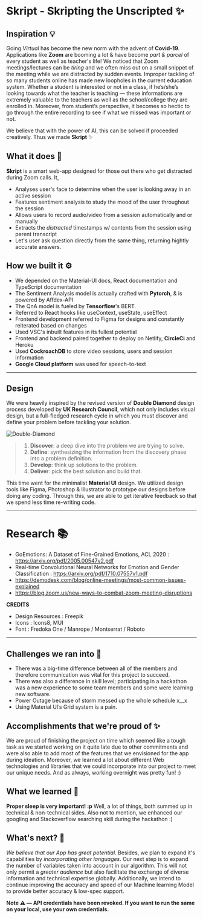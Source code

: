 
# Skript - Skripting the Unscripted ✨

## Inspiration 💡

Going *Virtual* has become the new norm with the advent of **Covid-19**. Applications like **Zoom** are booming a lot & have become *part & parcel* of every student as well as teacher's life! We noticed that Zoom meetings/lectures can be *tiring* and we often miss out on a small snippet of the meeting while we are distracted by sudden events. Improper tackling of so many students online has made new loopholes in the current education system. Whether a student is interested or not in a class, if he’s/she’s looking towards what the teacher is teaching — these informations are extremely valuable to the teachers as well as the school/college they are enrolled in. Moreover, from student’s perspective, it becomes so hectic to go through the entire recording to see if what we missed was important or not.

We believe that with the power of AI, this can be solved if proceeded creatively. Thus we made **Skript** ✨

## What it does 🤔

**Skript** is a smart web-app designed for those out there who get distracted during Zoom calls. It,

- Analyses user's face to determine when the user is looking away in an active session
- Features sentiment analysis to study the mood of the user throughout the session
- Allows users to record audio/video from a session automatically and or manually
- Extracts the *distracted* timestamps w/ contents from the session using parent transcript
- Let's user ask question directly from the same thing, returning hightly accurate answers.

## How we built it ⚙️

- We depended on the Material-UI docs, React documentation and TypeScript documentation
- The Sentiment Analysis model is actually crafted with **Pytorch**, & is powered by Affdex-API
- The QnA model is fueled by **Tensorflow**'s BERT.
- Referred to React hooks like useContext, useState, useEffect
- Frontend development referred to Figma for designs and constantly reiterated based on changes
- Used VSC's inbuilt features in its fullest potential
- Frontend and backend paired together to deploy on Netlify, **CircleCi** and Heroku
- Used **CockroachDB** to store video sessions, users and session information
- **Google Cloud platform** was used for speech-to-text

------

## Design

We were heavily inspired by the revised version of **Double Diamond** design process developed by **UK Research Council**, which not only includes visual design, but a full-fledged research cycle in which you must discover and define your problem before tackling your solution.

![Double-Diamond](https://res.cloudinary.com/devpost/image/fetch/s--zhzzgMUi--/c_limit,f_auto,fl_lossy,q_auto:eco,w_900/https://ipfs.infura.io/ipfs/Qmdy6iR3qoSRzrQrtRScVAdSmw9ECbmAXqE3mxMsU3AKNe)

> 1. **Discover**: a deep dive into the problem we are trying to solve.
> 2. **Define**: synthesizing the information from the discovery phase into a problem definition.
> 3. **Develop**: think up solutions to the problem.
> 4. **Deliver**: pick the best solution and build that.

This time went for the minimalist **Material UI** design. We utilized design tools like Figma, Photoshop & Illustrator to prototype our designs before doing any coding. Through this, we are able to get iterative feedback so that we spend less time re-writing code.

------

# Research 📚

- GoEmotions: A Dataset of Fine-Grained Emotions, ACL 2020 : https://arxiv.org/pdf/2005.00547v2.pdf
- Real-time Convolutional Neural Networks for Emotion and Gender Classification : https://arxiv.org/pdf/1710.07557v1.pdf
- https://demodesk.com/blog/online-meetings/most-common-issues-explained
- https://blog.zoom.us/new-ways-to-combat-zoom-meeting-disruptions

**CREDITS**

- Design Resources : Freepik
- Icons : Icons8, MUI
- Font : Fredoka One / Manrope / Montserrat / Roboto

------

## Challenges we ran into 😤

- There was a big-time difference between all of the members and therefore communication was vital for this project to succeed.
- There was also a difference in skill level; participating in a hackathon was a new experience to some team members and some were learning new software.
- Power Outage because of storm messed up the whole schedule x__x
- Using Material UI’s Grid system is a pain.

## Accomplishments that we're proud of ✨

We are proud of finishing the project on time which seemed like a tough task as we started working on it quite late due to other commitments and were also able to add most of the features that we envisioned for the app during ideation. Moreover, we learned a lot about different Web technologies and libraries that we could incorporate into our project to meet our unique needs. And as always, working overnight was pretty fun! :)

## What we learned 🙌

**Proper sleep is very important! :p** Well, a lot of things, both summed up in technical & non-technical sides. Also not to mention, we enhanced our googling and Stackoverflow searching skill during the hackathon :)

## What's next? 🚀

*We believe that our App has great potential*. Besides, we plan to expand it's capabilities by *incorporating other languages*. Our next step is to expand the number of variables taken into account in our algorithm. This will not only permit a *greater audience* but also facilitate the exchange of diverse information and technical expertise globally. Additionally, we intend to continue improving the accuracy and speed of our Machine learning Model to provide better accuracy & low-spec support.

**Note ⚠️ — API credentials have been revoked. If you want to run the same on your local, use your own credentials.**
